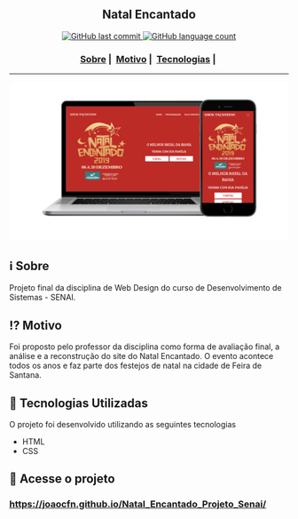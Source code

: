 <h2 align="center">Natal Encantado</h2>

<p align="center">
  <a href="LICENSE">
    <img alt="GitHub last commit" src="https://img.shields.io/github/last-commit/JoaoCFN/Natal_Encantado_Projeto_Senai">
    <img alt="GitHub language count" src="https://img.shields.io/github/languages/count/JoaoCFN/Natal_Encantado_Projeto_Senai">
  </a>
</p>

<h3 align="center">
  <a href="#information_source-sobre">Sobre</a>&nbsp;|&nbsp;
  <a href="#interrobang-motivo">Motivo</a>&nbsp;|&nbsp;
  <a href="#rocket-tecnologias-utilizadas">Tecnologias</a>&nbsp;|&nbsp;
</h3>

___

<img src="https://raw.githubusercontent.com/JoaoCFN/Natal_Encantado_Projeto_Senai/master/midia/print-web.png" width="1200">

## :information_source: Sobre

Projeto final da disciplina de Web Design do curso de Desenvolvimento de Sistemas - SENAI.

## :interrobang: Motivo

Foi proposto pelo professor da disciplina como forma de avaliação final, a análise e a reconstrução do site do Natal Encantado. O evento acontece todos os anos e faz parte dos festejos de natal na cidade de Feira de Santana.

## :rocket: Tecnologias Utilizadas 

O projeto foi desenvolvido utilizando as seguintes tecnologias

- HTML
- CSS

## :link: Acesse o projeto
### https://joaocfn.github.io/Natal_Encantado_Projeto_Senai/
